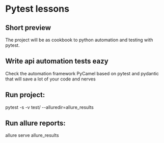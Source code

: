 # Pytest lessons

## Short preview

The project will be as cookbook to python automation and testing with pytest.

## Write api automation tests eazy

Check the automation framework PyCamel based on pytest and pydantic that will save a lot of your code and nerves

## Run project:

pytest -s -v test/ --alluredir=allure_results

## Run allure reports:

allure serve allure_results
